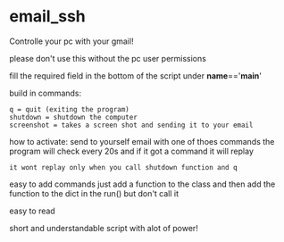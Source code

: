 # email_ssh
Controlle your pc with your gmail!

please don't use this without the pc user permissions

fill the required field in the bottom of the script under __name__=='__main__'


build in commands:

    q = quit (exiting the program)
    shutdown = shutdown the computer
    screenshot = takes a screen shot and sending it to your email


how to activate:
    send to yourself email with one of thoes commands
    the program will check every 20s and if it got a command 
    it will replay

    it wont replay only when you call shutdown function and q 


easy to add commands
just add a function to the class
and then add the function to the dict in the run() but don't call it

easy to read

short and understandable script with alot of power!
